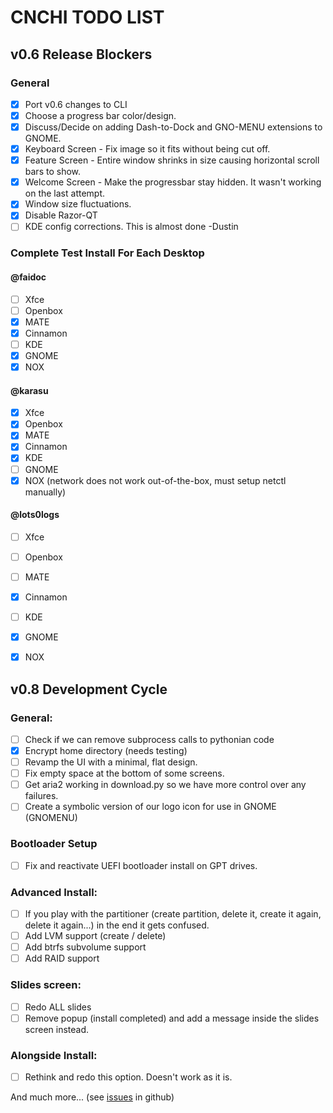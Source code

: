# CNCHI TODO LIST

## v0.6 Release Blockers

### General
- [x] Port v0.6 changes to CLI
- [x] Choose a progress bar color/design.
- [x] Discuss/Decide on adding Dash-to-Dock and GNO-MENU extensions to GNOME.
- [x] Keyboard Screen - Fix image so it fits without being cut off.
- [x] Feature Screen - Entire window shrinks in size causing horizontal scroll bars to show.
- [x] Welcome Screen - Make the progressbar stay hidden. It wasn't working on the last attempt.
- [x] Window size fluctuations.
- [x] Disable Razor-QT
- [ ] KDE config corrections. This is almost done -Dustin

### Complete Test Install For Each Desktop

#### @faidoc

- [ ] Xfce
- [ ] Openbox
- [x] MATE
- [x] Cinnamon
- [ ] KDE
- [x] GNOME
- [x] NOX

#### @karasu

- [x] Xfce
- [x] Openbox
- [x] MATE
- [x] Cinnamon
- [x] KDE
- [ ] GNOME
- [x] NOX (network does not work out-of-the-box, must setup netctl manually)

#### @lots0logs

- [ ] Xfce
- [ ] Openbox
- [ ] MATE
- [x] Cinnamon
- [ ] KDE
- [x] GNOME
- [x] NOX


## v0.8 Development Cycle

### General:
 - [ ] Check if we can remove subprocess calls to pythonian code
 - [x] Encrypt home directory (needs testing)
 - [ ] Revamp the UI with a minimal, flat design.
 - [ ] Fix empty space at the bottom of some screens.
 - [ ] Get aria2 working in download.py so we have more control over any failures.
 - [ ] Create a symbolic version of our logo icon for use in GNOME (GNOMENU)

### Bootloader Setup
 - [ ] Fix and reactivate UEFI bootloader install on GPT drives.

### Advanced Install:
 - [ ] If you play with the partitioner (create partition, delete it, create it
   again, delete it again...) in the end it gets confused.
 - [ ] Add LVM support (create / delete)
 - [ ] Add btrfs subvolume support
 - [ ] Add RAID support

### Slides screen:
 - [ ] Redo ALL slides
 - [ ] Remove popup (install completed) and add a message inside the slides screen instead.

### Alongside Install:
 - [ ] Rethink and redo this option. Doesn't work as it is.

 
And much more... (see [issues](https://github.com/Antergos/Cnchi/issues?milestone=none&state=open) in github)

